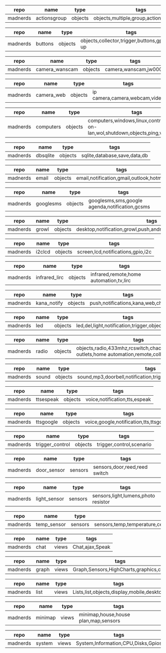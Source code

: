 | repo     | name         | type    | tags                                      |
| -------- | ------------ | ------- | ----------------------------------------- |
| madnerds | actionsgroup | objects | objects,multiple,group,actions,wait,sleep |

| repo     | name    | type    | tags                                            |
| -------- | ------- | ------- | ----------------------------------------------- |
| madnerds | buttons | objects | objects,collector,trigger,buttons,gpios,pull-up |

| repo     | name           | type    | tags                  |
| -------- | -------------- | ------- | --------------------- |
| madnerds | camera_wanscam | objects | camera,wanscam,jw0004 |

| repo     | name       | type    | tags                          |
| -------- | ---------- | ------- | ----------------------------- |
| madnerds | camera_web | objects | ip camera,camera,webcam,video |

| repo     | name      | type    | tags                                                                             |
| -------- | --------- | ------- | -------------------------------------------------------------------------------- |
| madnerds | computers | objects | computers,windows,linux,control,wake-on-lan,wol,shutdown,objects,ping,vnc,remote |

| repo     | name     | type    | tags                         |
| -------- | -------- | ------- | ---------------------------- |
| madnerds | dbsqlite | objects | sqlite,database,save,data,db |

| repo     | name  | type    | tags                                     |
| -------- | ----- | ------- | ---------------------------------------- |
| madnerds | email | objects | email,notification,gmail,outlook,hotmail |

| repo     | name      | type    | tags                                           |
| -------- | --------- | ------- | ---------------------------------------------- |
| madnerds | googlesms | objects | googlesms,sms,google agenda,notification,gcsms |

| repo     | name  | type    | tags                                                          |
| -------- | ----- | ------- | ------------------------------------------------------------- |
| madnerds | growl | objects | desktop,notification,growl,push,android,iphone,macosx,windows |

| repo     | name   | type    | tags                              |
| -------- | ------ | ------- | --------------------------------- |
| madnerds | i2clcd | objects | screen,lcd,notifications,gpio,i2c |

| repo     | name          | type    | tags                                    |
| -------- | ------------- | ------- | --------------------------------------- |
| madnerds | infrared_lirc | objects | infrared,remote,home automation,tv,lirc |

| repo     | name        | type    | tags                             |
| -------- | ----------- | ------- | -------------------------------- |
| madnerds | kana_notify | objects | push,notifications,kana,web,chat |

| repo     | name | type    | tags                                             |
| -------- | ---- | ------- | ------------------------------------------------ |
| madnerds | led  | objects | led,del,light,notification,trigger,objects,gpios |

| repo     | name  | type    | tags                                                                                                |
| -------- | ----- | ------- | --------------------------------------------------------------------------------------------------- |
| madnerds | radio | objects | objects,radio,433mhz,rcswitch,chacon,dio,scs,power outlets,home automation,remote,collector,trigger |

| repo     | name  | type    | tags                                                           |
| -------- | ----- | ------- | -------------------------------------------------------------- |
| madnerds | sound | objects | sound,mp3,doorbell,notification,trigger,objects,speakers,audio |

| repo     | name      | type    | tags                          |
| -------- | --------- | ------- | ----------------------------- |
| madnerds | ttsespeak | objects | voice,notification,tts,espeak |

| repo     | name      | type    | tags                                    |
| -------- | --------- | ------- | --------------------------------------- |
| madnerds | ttsgoogle | objects | voice,google,notification,tts,ttsgoogle |

| repo     | name            | type    | tags                   |
| -------- | --------------- | ------- | ----                   |
| madnerds | trigger_control | objects |trigger,control,scenario|

| repo     | name        | type    | tags                          |
| -------- | ----------- | ------- | ----------------------------- |
| madnerds | door_sensor | sensors | sensors,door,reed,reed switch |

| repo     | name         | type    | tags                                |
| -------- | ------------ | ------- | ----------------------------------- |
| madnerds | light_sensor | sensors | sensors,light,lumens,photo resistor |

| repo     | name        | type    | tags                                                      |
| -------- | ----------- | ------- | --------------------------------------------------------- |
| madnerds | temp_sensor | sensors | sensors,temp,temperature,celsius,fahreheint,DS18B20,tmp36 |

| repo     | name | type  | tags            |
| -------- | ---- | ----- | --------------- |
| madnerds | chat | views | Chat,ajax,Speak |

| repo     | name  | type  | tags                                   |
| -------- | ----- | ----- | -------------------------------------- |
| madnerds | graph | views | Graph,Sensors,HighCharts,graphics,calc |

| repo     | name | type  | tags                                      |
| -------- | ---- | ----- | ----------------------------------------- |
| madnerds | list | views | Lists,list,objects,display,mobile,desktop |

| repo     | name    | type  | tags                                 |
| -------- | ------- | ----- | ------------------------------------ |
| madnerds | minimap | views | minimap,house,house plan,map,sensors |

| repo     | name   | type  | tags                               |
| -------- | ------ | ----- | ---------------------------------- |
| madnerds | system | views | System,Information,CPU,Disks,Gpios |
